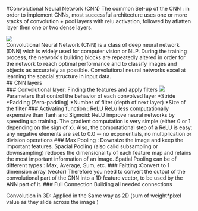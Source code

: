 #Convolutional Neural Network (CNN)
The common Set-up of the CNN :
in order to implement CNNs, most successful architecture uses one or more stacks of convolution + pool layers with relu activation, followed by aflatten layer then one or two dense layers.

<img src="https://cv-tricks.com/wp-content/uploads/2017/05/vgg16.png"  />

<br/>
Convolutional Neural Network (CNN) is a class of deep neural network (DNN) wich is widely used for computer vision or NLP. During the training process, the network's building blocks are repeatedly altered in order for the network to reach optimal performance and to classify images and objects as accurately as possible. 
Convolutional neural networks excel at learning the spacial structure in input data.
<br/>
## CNN layers <br/>
### Convolutional layer: 
Finding the features and apply filters 
<img src="https://miro.medium.com/max/526/1*ZCjPUFrB6eHPRi4eyP6aaA.gif"  />
Parameters that control the behavior of each convolved layer
*Stride
*Padding (Zero-padding)
*Number of filter (depth of next layer)
*Size of the filter
### Activating function : ReLU
ReLu less computationally expensive than Tanh and Sigmoid: ReLU improve neural networks by speeding up training. The gradient computation is very simple (either 0 or 1 depending on the sign of x). Also, the computational step of a ReLU is easy: any negative elements are set to 0.0 -- no exponentials, no multiplication or division operations
### Max Pooling :
Downsize the image and keep the important features. 
Spacial Pooling (also calld subsampling or downsampling) reduces the dimensionality of each feature map and retains the most important information of an image. Spatial Pooling can be of different types : Max, Average, Sum, etc.
<br\>
### Faltting :Convert to 1 dimension array (vector)
Therefore you need to convert the output of the convolutional part of the CNN into a 1D feature vector, to be used by the ANN part of it.
### Full Connection 
Building all needed connections

Convolution in 3D:
Applied in the Same way as 2D (sum of weight*pixel value as they slide across the image )
